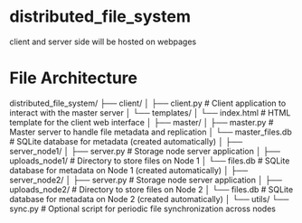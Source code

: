 # distributed_file_system
client and server side will be hosted on webpages 

# File Architecture
distributed_file_system/
├── client/
│   ├── client.py                # Client application to interact with the master server
│   └── templates/
│       └── index.html           # HTML template for the client web interface
│
├── master/
│   ├── master.py                # Master server to handle file metadata and replication
│   └── master_files.db          # SQLite database for metadata (created automatically)
│
├── server_node1/
│   ├── server.py                # Storage node server application
│   ├── uploads_node1/           # Directory to store files on Node 1
│   └── files.db                 # SQLite database for metadata on Node 1 (created automatically)
│
├── server_node2/
│   ├── server.py                # Storage node server application
│   ├── uploads_node2/           # Directory to store files on Node 2
│   └── files.db                 # SQLite database for metadata on Node 2 (created automatically)
│
└── utils/
    └── sync.py                  # Optional script for periodic file synchronization across nodes
